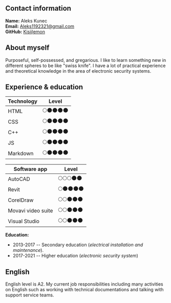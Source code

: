 ## **Contact information** 
**Name:** Aleks Kunec  
**Email:** Aleks1192321@gmail.com  
**GitHub:** [Kisijlemon](https://github.com/KislijLemon)  

## **About myself**
Purposeful, self-possessed, and gregarious. I like to learn something new in different spheres to be like "swiss knife". I have a lot of practical experience and theoretical knowledge in the area of electronic security systems. 

## **Experience & education**
|Technology|Level| 
|-|-|
|HTML|🌕🌑🌑🌑🌑
|CSS|🌕🌑🌑🌑🌑  
|C++|🌕🌑🌑🌑🌑
|JS|🌕🌑🌑🌑🌑
|Markdown|🌕🌑🌑🌑🌑

|Software app|Level|
|-|-|
|AutoCAD|🌕🌕🌕🌑🌑
|Revit|🌕🌑🌑🌑🌑
|CorelDraw|🌕🌕🌑🌑🌑
|Movavi video suite|🌕🌕🌑🌑🌑
|Visual Studio|🌕🌕🌑🌑🌑

**Education:**
- 2013-2017 -- Secondary education (*electrical installation and maintenance*). 
- 2017-2021 -- Higher education (*electronic security system*) 
  
## **English**
English level is А2. My current job responsibilities including many activities on English such as working with technical documentations and talking with support service teams.
